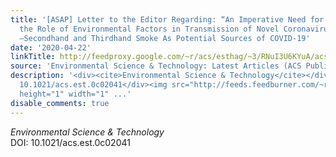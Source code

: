 ```yaml
---
title: '[ASAP] Letter to the Editor Regarding: “An Imperative Need for Research on
  the Role of Environmental Factors in Transmission of Novel Coronavirus (COVID-19)”
  —Secondhand and Thirdhand Smoke As Potential Sources of COVID-19'
date: '2020-04-22'
linkTitle: http://feedproxy.google.com/~r/acs/esthag/~3/RNuI3U6KYuA/acs.est.0c02041
source: 'Environmental Science & Technology: Latest Articles (ACS Publications)'
description: '<div><cite>Environmental Science & Technology</cite></div><div>DOI:
  10.1021/acs.est.0c02041</div><img src="http://feeds.feedburner.com/~r/acs/esthag/~4/RNuI3U6KYuA"
  height="1" width="1" ...'
disable_comments: true
---
```

<div><cite>Environmental Science & Technology</cite></div><div>DOI: 10.1021/acs.est.0c02041</div><img src="http://feeds.feedburner.com/~r/acs/esthag/~4/RNuI3U6KYuA" height="1" width="1" ...